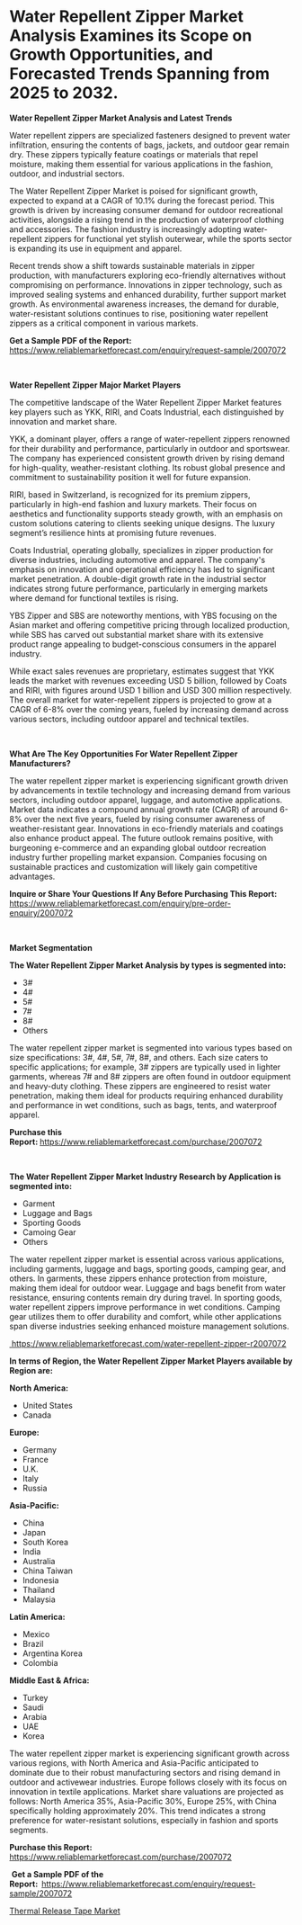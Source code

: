 <p><h1>Water Repellent Zipper Market Analysis Examines its Scope on Growth Opportunities, and Forecasted Trends Spanning from 2025 to 2032.</h1></p><p><strong>Water Repellent Zipper Market Analysis and Latest Trends</strong></p>
<p><p>Water repellent zippers are specialized fasteners designed to prevent water infiltration, ensuring the contents of bags, jackets, and outdoor gear remain dry. These zippers typically feature coatings or materials that repel moisture, making them essential for various applications in the fashion, outdoor, and industrial sectors.</p><p>The Water Repellent Zipper Market is poised for significant growth, expected to expand at a CAGR of 10.1% during the forecast period. This growth is driven by increasing consumer demand for outdoor recreational activities, alongside a rising trend in the production of waterproof clothing and accessories. The fashion industry is increasingly adopting water-repellent zippers for functional yet stylish outerwear, while the sports sector is expanding its use in equipment and apparel.</p><p>Recent trends show a shift towards sustainable materials in zipper production, with manufacturers exploring eco-friendly alternatives without compromising on performance. Innovations in zipper technology, such as improved sealing systems and enhanced durability, further support market growth. As environmental awareness increases, the demand for durable, water-resistant solutions continues to rise, positioning water repellent zippers as a critical component in various markets.</p></p>
<p><strong>Get a Sample PDF of the Report:&nbsp;</strong> <a href="https://www.reliablemarketforecast.com/enquiry/request-sample/2007072?utm_campaign=3282&utm_medium=2&utm_source=Github&utm_content=ia&utm_term=31032025&utm_id=water-repellent-zipper">https://www.reliablemarketforecast.com/enquiry/request-sample/2007072</a></p>
<p>&nbsp;</p>
<p><strong>Water Repellent Zipper Major Market Players</strong></p>
<p><p>The competitive landscape of the Water Repellent Zipper Market features key players such as YKK, RIRI, and Coats Industrial, each distinguished by innovation and market share. </p><p>YKK, a dominant player, offers a range of water-repellent zippers renowned for their durability and performance, particularly in outdoor and sportswear. The company has experienced consistent growth driven by rising demand for high-quality, weather-resistant clothing. Its robust global presence and commitment to sustainability position it well for future expansion.</p><p>RIRI, based in Switzerland, is recognized for its premium zippers, particularly in high-end fashion and luxury markets. Their focus on aesthetics and functionality supports steady growth, with an emphasis on custom solutions catering to clients seeking unique designs. The luxury segment’s resilience hints at promising future revenues.</p><p>Coats Industrial, operating globally, specializes in zipper production for diverse industries, including automotive and apparel. The company's emphasis on innovation and operational efficiency has led to significant market penetration. A double-digit growth rate in the industrial sector indicates strong future performance, particularly in emerging markets where demand for functional textiles is rising.</p><p>YBS Zipper and SBS are noteworthy mentions, with YBS focusing on the Asian market and offering competitive pricing through localized production, while SBS has carved out substantial market share with its extensive product range appealing to budget-conscious consumers in the apparel industry.</p><p>While exact sales revenues are proprietary, estimates suggest that YKK leads the market with revenues exceeding USD 5 billion, followed by Coats and RIRI, with figures around USD 1 billion and USD 300 million respectively. The overall market for water-repellent zippers is projected to grow at a CAGR of 6-8% over the coming years, fueled by increasing demand across various sectors, including outdoor apparel and technical textiles.</p></p>
<p>&nbsp;</p>
<p><strong>What Are The Key Opportunities For Water Repellent Zipper Manufacturers?</strong></p>
<p><p>The water repellent zipper market is experiencing significant growth driven by advancements in textile technology and increasing demand from various sectors, including outdoor apparel, luggage, and automotive applications. Market data indicates a compound annual growth rate (CAGR) of around 6-8% over the next five years, fueled by rising consumer awareness of weather-resistant gear. Innovations in eco-friendly materials and coatings also enhance product appeal. The future outlook remains positive, with burgeoning e-commerce and an expanding global outdoor recreation industry further propelling market expansion. Companies focusing on sustainable practices and customization will likely gain competitive advantages.</p></p>
<p><strong>Inquire or Share Your Questions If Any Before Purchasing This Report:</strong> <a href="https://www.reliablemarketforecast.com/enquiry/pre-order-enquiry/2007072?utm_campaign=3282&utm_medium=2&utm_source=Github&utm_content=ia&utm_term=31032025&utm_id=water-repellent-zipper">https://www.reliablemarketforecast.com/enquiry/pre-order-enquiry/2007072</a></p>
<p>&nbsp;</p>
<p><strong>Market Segmentation</strong></p>
<p><strong>The Water Repellent Zipper Market Analysis by types is segmented into:</strong></p>
<p><ul><li>3#</li><li>4#</li><li>5#</li><li>7#</li><li>8#</li><li>Others</li></ul></p>
<p><p>The water repellent zipper market is segmented into various types based on size specifications: 3#, 4#, 5#, 7#, 8#, and others. Each size caters to specific applications; for example, 3# zippers are typically used in lighter garments, whereas 7# and 8# zippers are often found in outdoor equipment and heavy-duty clothing. These zippers are engineered to resist water penetration, making them ideal for products requiring enhanced durability and performance in wet conditions, such as bags, tents, and waterproof apparel.</p></p>
<p><strong>Purchase this Report:&nbsp;</strong><a href="https://www.reliablemarketforecast.com/purchase/2007072?utm_campaign=3282&utm_medium=2&utm_source=Github&utm_content=ia&utm_term=31032025&utm_id=water-repellent-zipper">https://www.reliablemarketforecast.com/purchase/2007072</a></p>
<p>&nbsp;</p>
<p><strong>The Water Repellent Zipper Market Industry Research by Application is segmented into:</strong></p>
<p><ul><li>Garment</li><li>Luggage and Bags</li><li>Sporting Goods</li><li>Camoing Gear</li><li>Others</li></ul></p>
<p><p>The water repellent zipper market is essential across various applications, including garments, luggage and bags, sporting goods, camping gear, and others. In garments, these zippers enhance protection from moisture, making them ideal for outdoor wear. Luggage and bags benefit from water resistance, ensuring contents remain dry during travel. In sporting goods, water repellent zippers improve performance in wet conditions. Camping gear utilizes them to offer durability and comfort, while other applications span diverse industries seeking enhanced moisture management solutions.</p></p>
<p><a href="https://www.reliablemarketforecast.com/water-repellent-zipper-r2007072?utm_campaign=3282&utm_medium=2&utm_source=Github&utm_content=ia&utm_term=31032025&utm_id=water-repellent-zipper">&nbsp;https://www.reliablemarketforecast.com/water-repellent-zipper-r2007072</a></p>
<p><strong>In terms of Region, the Water Repellent Zipper Market Players available by Region are:</strong></p>
<p>
    <p> <strong> North America: </strong>
        <ul>
            <li>United States</li>
            <li>Canada</li>
        </ul>
        </p> 
    <p> <strong> Europe: </strong>
        <ul>
            <li>Germany</li>
            <li>France</li>
            <li>U.K.</li>
            <li>Italy</li>
            <li>Russia</li>
        </ul>
        </p> 
    <p> <strong> Asia-Pacific: </strong>
        <ul>
            <li>China</li>
            <li>Japan</li>
            <li>South Korea</li>
            <li>India</li>
            <li>Australia</li>
            <li>China Taiwan</li>
            <li>Indonesia</li>
            <li>Thailand</li>
            <li>Malaysia</li>
        </ul>
        </p> 
    <p> <strong> Latin America: </strong>
        <ul>
            <li>Mexico</li>
            <li>Brazil</li>
            <li>Argentina Korea</li>
            <li>Colombia</li>
        </ul>
        </p> 
    <p> <strong> Middle East & Africa: </strong>
        <ul>
            <li>Turkey</li>
            <li>Saudi</li>
            <li>Arabia</li>
            <li>UAE</li>
            <li>Korea</li>
        </ul>
    </p>
    </p>
<p><p>The water repellent zipper market is experiencing significant growth across various regions, with North America and Asia-Pacific anticipated to dominate due to their robust manufacturing sectors and rising demand in outdoor and activewear industries. Europe follows closely with its focus on innovation in textile applications. Market share valuations are projected as follows: North America 35%, Asia-Pacific 30%, Europe 25%, with China specifically holding approximately 20%. This trend indicates a strong preference for water-resistant solutions, especially in fashion and sports segments.</p></p>
<p><strong>Purchase this Report: </strong><a href="https://www.reliablemarketforecast.com/purchase/2007072?utm_campaign=3282&utm_medium=2&utm_source=Github&utm_content=ia&utm_term=31032025&utm_id=water-repellent-zipper">https://www.reliablemarketforecast.com/purchase/2007072</a></p>
<p>&nbsp;<strong>Get a Sample PDF of the Report:&nbsp;&nbsp;</strong><a href="https://www.reliablemarketforecast.com/enquiry/request-sample/2007072?utm_campaign=3282&utm_medium=2&utm_source=Github&utm_content=ia&utm_term=31032025&utm_id=water-repellent-zipper">https://www.reliablemarketforecast.com/enquiry/request-sample/2007072</a></p>
<p><strong></strong></p>
<p><p><a href="https://github.com/shewlisapsai/Market-Research-Report-List-1/blob/main/thermal-release-tape-market.md?utm_campaign=3282&utm_medium=2&utm_source=Github&utm_content=ia&utm_term=31032025&utm_id=water-repellent-zipper">Thermal Release Tape Market</a></p></p>